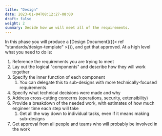 ```yaml
---
title: "Design"
date: 2023-01-04T08:12:27-08:00
draft: false
weight: 2
summary: Decide how we will meet all of the requirements.
---
```


In this phase you will produce a [Design Document]({{< ref "standards/design-template" >}}), and get that approved. At a high level what you need to do is:

1. Reference the requirements you are trying to meet
2. Lay out the logical "components" and describe how they will work together
3. Specify the inner function of each component
    1. You can delegate this to sub-designs with more technically-focused requirements
4. Specify what technical decisions were made and why
5. Address cross-cutting concerns (operations, security, extensibility)
6. Provide a breakdown of the needed work, with estimates of how much engineer time each step will take
    1. Get all the way down to individual tasks, even if it means making sub-designs
7. Get approval from all people and teams who will probably be involved in the work